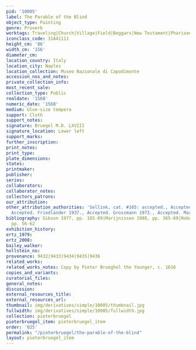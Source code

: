 ```yaml
---
pid: '10005'
label: The Parable of the Blind
object_type: Painting
genre: Proverb
worktags: Traveling|Church|Village|Field|Beggars|New Testament|Pharisees
iconclass_code: 31A41111
height_cm: '86'
width_cm: '156'
diameter_cm:
location_country: Italy
location_city: Naples
location_collection: Museo Nazionale di Capodimonte
accession_nos_and_notes:
private_collection_info:
most_recent_sale:
collection_type: Public
realdate: '1568'
numeric_date: '1568'
medium: Glue-size tempera
support: Cloth
support_notes:
signature: Bruegel M.D. LXVIII
signature_location: Lower left
support_marks:
further_inscription:
print_notes:
print_type:
plate_dimensions:
states:
printmaker:
publisher:
series:
collaborators:
collaborator_notes:
collectors_patrons:
our_attribution:
other_attribution_authorities: 'Sellink, cat. #165: accepted., Accepted. Tolnay 1935.,
  Accepted. Friedländer 1937., Accepted. Grossmann 1973., Accepted. Marijnissen 1988.'
bibliography: Gibson 1977, pp. 185-89|Marijnissen 1988, pp. 365-69|Roberts-Jones 2002,
  pp. 56-62
exhibition_history:
ertz_1979:
ertz_2008:
bailey_walker:
hollstein_no:
provenance: 9432|9433|9434|9435|9436
related_works:
related_works_notes: Copy by Pieter Brueghel the Younger, c. 1616
copies_and_variants:
curatorial_files:
general_notes:
discussion:
external_resources_title:
external_resources_url:
thumbnail: img/derivatives/simple/10005/thumbnail.jpg
fullwidth: img/derivatives/simple/10005/fullwidth.jpg
collection: pieterbruegel
pieterbruegel_item: pieterbruegel_item
order: '025'
permalink: "/pieterbruegel/the-parable-of-the-blind"
layout: pieterbruegel_item
---
```

